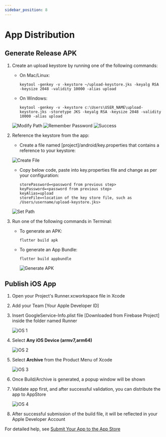 ```yaml
---
sidebar_position: 8
---
```


# App Distribution

## Generate Release APK

1. Create an upload keystore by running one of the following commands:

   - On Mac/Linux:
     ```
     keytool -genkey -v -keystore ~/upload-keystore.jks -keyalg RSA -keysize 2048 -validity 10000 -alias upload
     ```
   - On Windows:
     ```
     keytool -genkey -v -keystore c:\Users\USER_NAME\upload-keystore.jks -storetype JKS -keyalg RSA -keysize 2048 -validity 10000 -alias upload
     ```

   ![Modify Path](/img/flutter-app/modifyPath.webp)
   ![Remember Password](/img/flutter-app/remeberPassword.webp)
   ![Success](/img/flutter-app/success.webp)

2. Reference the keystore from the app:

   - Create a file named [project]/android/key.properties that contains a reference to your keystore:

   ![Create File](/img/flutter-app/createfile.webp)

   - Copy below code, paste into key.properties file and change as per your configuration:
     ```
     storePassword=<password from previous step>
     keyPassword=<password from previous step>
     keyAlias=upload
     storeFile=<location of the key store file, such as /Users/username/upload-keystore.jks>
     ```

   ![Set Path](/img/flutter-app/setPath.webp)

3. Run one of the following commands in Terminal:
   - To generate an APK:
     ```
     flutter build apk
     ```
   - To generate an App Bundle:
     ```
     flutter build appbundle
     ```
     ![Generate APK](/img/flutter-app/generateAPK.webp)

## Publish iOS App

1. Open your Project's Runner.xcworkspace file in Xcode
2. Add your Team [Your Apple Developer ID]
3. Insert GoogleService-Info.plist file [Downloaded from Firebase Project] inside the folder named Runner

   ![iOS 1](/img/flutter-app/ios1.webp)

4. Select **Any iOS Device (armv7,arm64)**

   ![iOS 2](/img/flutter-app/ios2.webp)

5. Select **Archive** from the Product Menu of Xcode

   ![iOS 3](/img/flutter-app/ios3.webp)

6. Once Build/Archive is generated, a popup window will be shown
7. Validate app first, and after successful validation, you can distribute the app to AppStore

   ![iOS 4](/img/flutter-app/ios4.webp)

8. After successful submission of the build file, it will be reflected in your Apple Developer Account

For detailed help, see [Submit Your App to the App Store](https://codewithchris.com/submit-your-app-to-the-app-store/)
